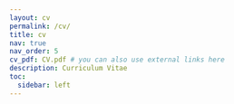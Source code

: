 ```yaml
---
layout: cv
permalink: /cv/
title: cv
nav: true
nav_order: 5
cv_pdf: CV.pdf # you can also use external links here
description: Curriculum Vitae
toc:
  sidebar: left
---
```

